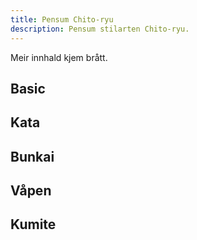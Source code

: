 ```yaml
---
title: Pensum Chito-ryu
description: Pensum stilarten Chito-ryu.
---
```


Meir innhald kjem brått.

## Basic

## Kata

## Bunkai

## Våpen

## Kumite


